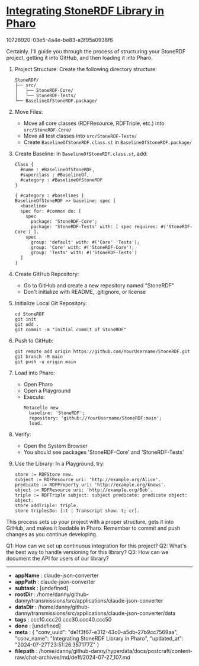 # [Integrating StoneRDF Library in Pharo](https://claude.ai/chat/de1f3f67-e312-43c0-a5db-27b9cc7569aa)

10726920-03e5-4a4e-be83-a3f95a0938f6

 Certainly. I'll guide you through the process of structuring your StoneRDF project, getting it into GitHub, and then loading it into Pharo.

1. Project Structure:
   Create the following directory structure:
   ```
   StoneRDF/
   ├── src/
   │   ├── StoneRDF-Core/
   │   └── StoneRDF-Tests/
   └── BaselineOfStoneRDF.package/
   ```

2. Move Files:
   - Move all core classes (RDFResource, RDFTriple, etc.) into `src/StoneRDF-Core/`
   - Move all test classes into `src/StoneRDF-Tests/`
   - Create `BaselineOfStoneRDF.class.st` in `BaselineOfStoneRDF.package/`

3. Create Baseline:
   In `BaselineOfStoneRDF.class.st`, add:
   ```smalltalk
   Class {
     #name : #BaselineOfStoneRDF,
     #superclass : #BaselineOf,
     #category : #BaselineOfStoneRDF
   }

   { #category : #baselines }
   BaselineOfStoneRDF >> baseline: spec [
     <baseline>
     spec for: #common do: [
       spec
         package: 'StoneRDF-Core';
         package: 'StoneRDF-Tests' with: [ spec requires: #('StoneRDF-Core') ].
       spec
         group: 'default' with: #('Core' 'Tests');
         group: 'Core' with: #('StoneRDF-Core');
         group: 'Tests' with: #('StoneRDF-Tests')
     ]
   ]
   ```

4. Create GitHub Repository:
   - Go to GitHub and create a new repository named "StoneRDF"
   - Don't initialize with README, .gitignore, or license

5. Initialize Local Git Repository:
   ```
   cd StoneRDF
   git init
   git add .
   git commit -m "Initial commit of StoneRDF"
   ```

6. Push to GitHub:
   ```
   git remote add origin https://github.com/YourUsername/StoneRDF.git
   git branch -M main
   git push -u origin main
   ```

7. Load into Pharo:
   - Open Pharo
   - Open a Playground
   - Execute:
     ```smalltalk
     Metacello new
       baseline: 'StoneRDF';
       repository: 'github://YourUsername/StoneRDF:main';
       load.
     ```

8. Verify:
   - Open the System Browser
   - You should see packages 'StoneRDF-Core' and 'StoneRDF-Tests'

9. Use the Library:
   In a Playground, try:
   ```smalltalk
   store := RDFStore new.
   subject := RDFResource uri: 'http://example.org/Alice'.
   predicate := RDFProperty uri: 'http://example.org/knows'.
   object := RDFResource uri: 'http://example.org/Bob'.
   triple := RDFTriple subject: subject predicate: predicate object: object.
   store addTriple: triple.
   store triplesDo: [:t | Transcript show: t; cr].
   ```

This process sets up your project with a proper structure, gets it into GitHub, and makes it loadable in Pharo. Remember to commit and push changes as you continue developing.

Q1: How can we set up continuous integration for this project?
Q2: What's the best way to handle versioning for this library?
Q3: How can we document the API for users of our library?

---

* **appName** : claude-json-converter
* **appPath** : claude-json-converter
* **subtask** : [undefined]
* **rootDir** : /home/danny/github-danny/transmissions/src/applications/claude-json-converter
* **dataDir** : /home/danny/github-danny/transmissions/src/applications/claude-json-converter/data
* **tags** : ccc10.ccc20.ccc30.ccc40.ccc50
* **done** : [undefined]
* **meta** : {
  "conv_uuid": "de1f3f67-e312-43c0-a5db-27b9cc7569aa",
  "conv_name": "Integrating StoneRDF Library in Pharo",
  "updated_at": "2024-07-27T23:51:26.357177Z"
}
* **filepath** : /home/danny/github-danny/hyperdata/docs/postcraft/content-raw/chat-archives/md/de1f/2024-07-27_107.md